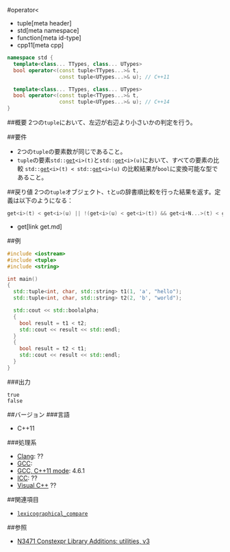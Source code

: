 #operator<
* tuple[meta header]
* std[meta namespace]
* function[meta id-type]
* cpp11[meta cpp]

```cpp
namespace std {
  template<class... TTypes, class... UTypes>
  bool operator<(const tuple<TTypes...>& t,
                 const tuple<UTypes...>& u); // C++11

  template<class... TTypes, class... UTypes>
  bool operator<(const tuple<TTypes...>& t,
                 const tuple<UTypes...>& u); // C++14
}
```

##概要
2つの`tuple`において、左辺が右辺より小さいかの判定を行う。


##要件
- 2つの`tuple`の要素数が同じであること。
- `tuple`の要素`std::`[`get`](get.md)`<i>(t)`と`std::`[`get`](get.md)`<i>(u)`において、すべての要素の比較 `std::`[`get`](get.md)`<i>(t) < std::`[`get`](get.md)`<i>(u)` の比較結果が`bool`に変換可能な型であること。


##戻り値
2つの`tuple`オブジェクト、`t`と`u`の辞書順比較を行った結果を返す。定義は以下のようになる：

```cpp
get<i>(t) < get<i>(u) || !(get<i>(u) < get<i>(t)) && get<i+N...>(t) < get<i+N...>(u) ...`
```
* get[link get.md]


##例
```cpp
#include <iostream>
#include <tuple>
#include <string>

int main()
{
  std::tuple<int, char, std::string> t1(1, 'a', "hello");
  std::tuple<int, char, std::string> t2(2, 'b', "world");

  std::cout << std::boolalpha;
  {
    bool result = t1 < t2;
    std::cout << result << std::endl;
  }
  {
    bool result = t2 < t1;
    std::cout << result << std::endl;
  }
}
```

###出力
```
true
false
```

##バージョン
###言語
- C++11

###処理系
- [Clang](/implementation.md#clang): ??
- [GCC](/implementation.md#gcc): 
- [GCC, C++11 mode](/implementation.md#gcc): 4.6.1
- [ICC](/implementation.md#icc): ??
- [Visual C++](/implementation.md#visual_cpp) ??


##関連項目
- [`lexicographical_compare`](/reference/algorithm/lexicographical_compare.md)


##参照
- [N3471 Constexpr Library Additions: utilities, v3](http://www.open-std.org/jtc1/sc22/wg21/docs/papers/2012/n3471.html)
